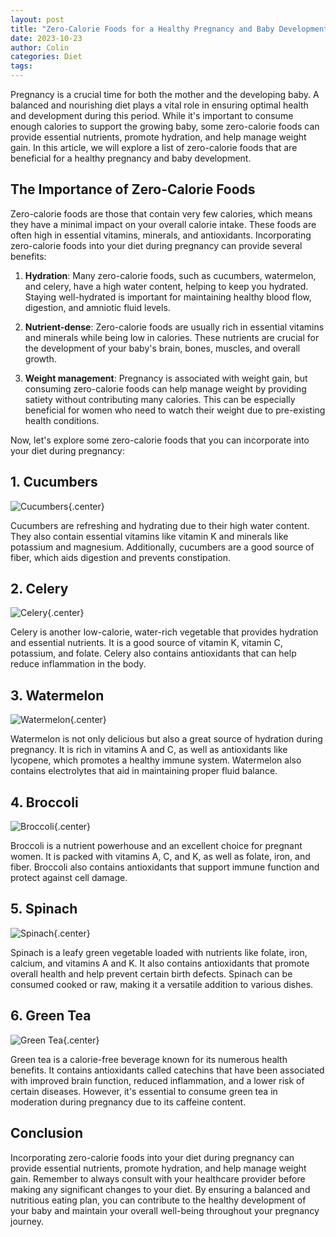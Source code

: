 ```yaml
---
layout: post
title: "Zero-Calorie Foods for a Healthy Pregnancy and Baby Development"
date: 2023-10-23
author: Colin
categories: Diet
tags: 
---
```


Pregnancy is a crucial time for both the mother and the developing baby. A balanced and nourishing diet plays a vital role in ensuring optimal health and development during this period. While it's important to consume enough calories to support the growing baby, some zero-calorie foods can provide essential nutrients, promote hydration, and help manage weight gain. In this article, we will explore a list of zero-calorie foods that are beneficial for a healthy pregnancy and baby development.

## The Importance of Zero-Calorie Foods

Zero-calorie foods are those that contain very few calories, which means they have a minimal impact on your overall calorie intake. These foods are often high in essential vitamins, minerals, and antioxidants. Incorporating zero-calorie foods into your diet during pregnancy can provide several benefits:

1. **Hydration**: Many zero-calorie foods, such as cucumbers, watermelon, and celery, have a high water content, helping to keep you hydrated. Staying well-hydrated is important for maintaining healthy blood flow, digestion, and amniotic fluid levels.

2. **Nutrient-dense**: Zero-calorie foods are usually rich in essential vitamins and minerals while being low in calories. These nutrients are crucial for the development of your baby's brain, bones, muscles, and overall growth.

3. **Weight management**: Pregnancy is associated with weight gain, but consuming zero-calorie foods can help manage weight by providing satiety without contributing many calories. This can be especially beneficial for women who need to watch their weight due to pre-existing health conditions.

Now, let's explore some zero-calorie foods that you can incorporate into your diet during pregnancy:

## 1. Cucumbers

![Cucumbers](https://source.unsplash.com/1600x900/?cucumbers){.center}

Cucumbers are refreshing and hydrating due to their high water content. They also contain essential vitamins like vitamin K and minerals like potassium and magnesium. Additionally, cucumbers are a good source of fiber, which aids digestion and prevents constipation.

## 2. Celery

![Celery](https://source.unsplash.com/1600x900/?celery){.center}

Celery is another low-calorie, water-rich vegetable that provides hydration and essential nutrients. It is a good source of vitamin K, vitamin C, potassium, and folate. Celery also contains antioxidants that can help reduce inflammation in the body.

## 3. Watermelon

![Watermelon](https://source.unsplash.com/1600x900/?watermelon){.center}

Watermelon is not only delicious but also a great source of hydration during pregnancy. It is rich in vitamins A and C, as well as antioxidants like lycopene, which promotes a healthy immune system. Watermelon also contains electrolytes that aid in maintaining proper fluid balance.

## 4. Broccoli

![Broccoli](https://source.unsplash.com/1600x900/?broccoli){.center}

Broccoli is a nutrient powerhouse and an excellent choice for pregnant women. It is packed with vitamins A, C, and K, as well as folate, iron, and fiber. Broccoli also contains antioxidants that support immune function and protect against cell damage.

## 5. Spinach

![Spinach](https://source.unsplash.com/1600x900/?spinach){.center}

Spinach is a leafy green vegetable loaded with nutrients like folate, iron, calcium, and vitamins A and K. It also contains antioxidants that promote overall health and help prevent certain birth defects. Spinach can be consumed cooked or raw, making it a versatile addition to various dishes.

## 6. Green Tea

![Green Tea](https://source.unsplash.com/1600x900/?green-tea){.center}

Green tea is a calorie-free beverage known for its numerous health benefits. It contains antioxidants called catechins that have been associated with improved brain function, reduced inflammation, and a lower risk of certain diseases. However, it's essential to consume green tea in moderation during pregnancy due to its caffeine content.

## Conclusion

Incorporating zero-calorie foods into your diet during pregnancy can provide essential nutrients, promote hydration, and help manage weight gain. Remember to always consult with your healthcare provider before making any significant changes to your diet. By ensuring a balanced and nutritious eating plan, you can contribute to the healthy development of your baby and maintain your overall well-being throughout your pregnancy journey.